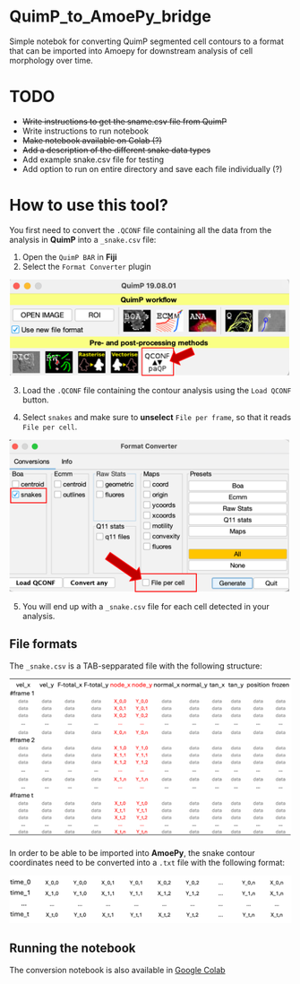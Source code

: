 # QuimP_to_AmoePy_bridge
Simple notebok for converting QuimP segmented cell contours to a format that can be imported into Amoepy for downstream analysis of cell morphology over time.


# TODO
- ~~Write instructions to get the sname.csv file from QuimP~~
- Write instructions to run notebook
- ~~Make notebook available on Colab (?)~~
- ~~Add a description of the different snake data types~~
- Add example snake.csv file for testing
- Add option to run on entire directory and save each file individually (?)

# How to use this tool?

You first need to convert the `.QCONF` file containing all the data from the analysis in **QuimP** into a `_snake.csv` file:
1) Open the `QuimP BAR` in **Fiji**
2) Select the `Format Converter` plugin

<img src="./images/Fig1.png" alt="Select the 'Format Converter' plugin from the QuimP Bar." width="500">


3) Load the `.QCONF` file containing the contour analysis using the `Load QCONF` button.

4) Select `snakes` and make sure to __unselect__ `File per frame`, so that it reads `File per cell`.

<img src="./images/Fig2.png" alt="Extract the contour snake data for all timeframes in one file." width="500">


5) You will end up with a `_snake.csv` file for each cell detected in your analysis.

## File formats
The `_snake.csv` is a TAB-sepparated file with the following structure:

![Structure of the `_snake.csv` file. Node_x and node_y are the coordinates for each virtual marker (node) in the contour. `n` is the number of nodes in each frame (note that the number of nodes can vary between frames!) and `t` is the total number of frames](./images/Fig3.png)

In order to be able to be imported into **AmoePy**, the snake contour coordinates need to be converted into a `.txt` file with the following format:

![Structure of node coordinate data that can be read by **AmoePy**](./images/Fig4.png)

## Running the notebook

The conversion notebook is also available in [Google Colab](https://colab.research.google.com/github/GloBIAS-BioimageAnalysts/QuimP_to_AmoePy_bridge/blob/main/QuimP_to_AmoePy_snake_converter.ipynb)